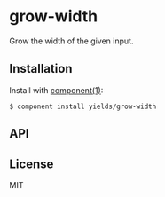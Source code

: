 
# grow-width

  Grow the width of the given input.

## Installation

  Install with [component(1)](http://component.io):

    $ component install yields/grow-width

## API



## License

  MIT
